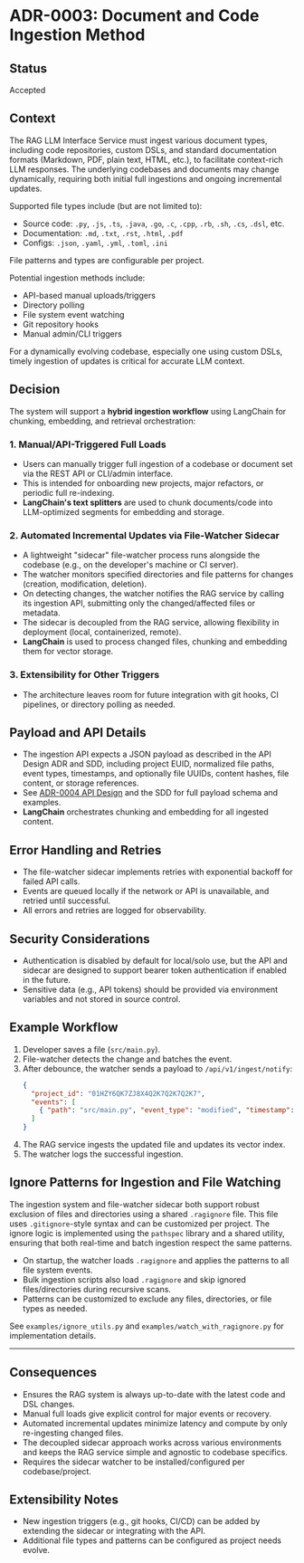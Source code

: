 # ADR-0003: Document and Code Ingestion Method

## Status
Accepted

## Context
The RAG LLM Interface Service must ingest various document types, including code repositories, custom DSLs, and standard documentation formats (Markdown, PDF, plain text, HTML, etc.), to facilitate context-rich LLM responses. The underlying codebases and documents may change dynamically, requiring both initial full ingestions and ongoing incremental updates.

Supported file types include (but are not limited to):
- Source code: `.py`, `.js`, `.ts`, `.java`, `.go`, `.c`, `.cpp`, `.rb`, `.sh`, `.cs`, `.dsl`, etc.
- Documentation: `.md`, `.txt`, `.rst`, `.html`, `.pdf`
- Configs: `.json`, `.yaml`, `.yml`, `.toml`, `.ini`

File patterns and types are configurable per project.

Potential ingestion methods include:
- API-based manual uploads/triggers
- Directory polling
- File system event watching
- Git repository hooks
- Manual admin/CLI triggers

For a dynamically evolving codebase, especially one using custom DSLs, timely ingestion of updates is critical for accurate LLM context.

## Decision

The system will support a **hybrid ingestion workflow** using LangChain for chunking, embedding, and retrieval orchestration:

### 1. Manual/API-Triggered Full Loads
- Users can manually trigger full ingestion of a codebase or document set via the REST API or CLI/admin interface.
- This is intended for onboarding new projects, major refactors, or periodic full re-indexing.
- **LangChain's text splitters** are used to chunk documents/code into LLM-optimized segments for embedding and storage.

### 2. Automated Incremental Updates via File-Watcher Sidecar
- A lightweight "sidecar" file-watcher process runs alongside the codebase (e.g., on the developer's machine or CI server).
- The watcher monitors specified directories and file patterns for changes (creation, modification, deletion).
- On detecting changes, the watcher notifies the RAG service by calling its ingestion API, submitting only the changed/affected files or metadata.
- The sidecar is decoupled from the RAG service, allowing flexibility in deployment (local, containerized, remote).
- **LangChain** is used to process changed files, chunking and embedding them for vector storage.

### 3. Extensibility for Other Triggers
- The architecture leaves room for future integration with git hooks, CI pipelines, or directory polling as needed.

## Payload and API Details
- The ingestion API expects a JSON payload as described in the API Design ADR and SDD, including project EUID, normalized file paths, event types, timestamps, and optionally file UUIDs, content hashes, file content, or storage references.
- See [ADR-0004 API Design](./0004-api-design.md) and the SDD for full payload schema and examples.
- **LangChain** orchestrates chunking and embedding for all ingested content.

## Error Handling and Retries
- The file-watcher sidecar implements retries with exponential backoff for failed API calls.
- Events are queued locally if the network or API is unavailable, and retried until successful.
- All errors and retries are logged for observability.

## Security Considerations
- Authentication is disabled by default for local/solo use, but the API and sidecar are designed to support bearer token authentication if enabled in the future.
- Sensitive data (e.g., API tokens) should be provided via environment variables and not stored in source control.

## Example Workflow
1. Developer saves a file (`src/main.py`).
2. File-watcher detects the change and batches the event.
3. After debounce, the watcher sends a payload to `/api/v1/ingest/notify`:
   ```json
   {
     "project_id": "01HZY6QK7ZJ8X4Q2K7Q2K7Q2K7",
     "events": [
       { "path": "src/main.py", "event_type": "modified", "timestamp": "2025-06-24T12:35:01Z" }
     ]
   }
   ```
4. The RAG service ingests the updated file and updates its vector index.
5. The watcher logs the successful ingestion.

## Ignore Patterns for Ingestion and File Watching

The ingestion system and file-watcher sidecar both support robust exclusion of files and directories using a shared `.ragignore` file. This file uses `.gitignore`-style syntax and can be customized per project. The ignore logic is implemented using the `pathspec` library and a shared utility, ensuring that both real-time and batch ingestion respect the same patterns.

- On startup, the watcher loads `.ragignore` and applies the patterns to all file system events.
- Bulk ingestion scripts also load `.ragignore` and skip ignored files/directories during recursive scans.
- Patterns can be customized to exclude any files, directories, or file types as needed.

See `examples/ignore_utils.py` and `examples/watch_with_ragignore.py` for implementation details.

---

## Consequences
- Ensures the RAG system is always up-to-date with the latest code and DSL changes.
- Manual full loads give explicit control for major events or recovery.
- Automated incremental updates minimize latency and compute by only re-ingesting changed files.
- The decoupled sidecar approach works across various environments and keeps the RAG service simple and agnostic to codebase specifics.
- Requires the sidecar watcher to be installed/configured per codebase/project.

## Extensibility Notes
- New ingestion triggers (e.g., git hooks, CI/CD) can be added by extending the sidecar or integrating with the API.
- Additional file types and patterns can be configured as project needs evolve.